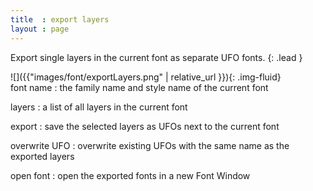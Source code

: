 ```yaml
---
title  : export layers
layout : page
---
```


Export single layers in the current font as separate UFO fonts.
{: .lead }


<div class='row'>

<div class='col-sm-4' markdown='1'>
![]({{"images/font/exportLayers.png" | relative_url }}){: .img-fluid}
</div>

<div class='col-sm-8' markdown='1'>
font name
: the family name and style name of the current font

layers
: a list of all layers in the current font

export
: save the selected layers as UFOs next to the current font

overwrite UFO
: overwrite existing UFOs with the same name as the exported layers

open font
: open the exported fonts in a new Font Window
</div>

</div>
